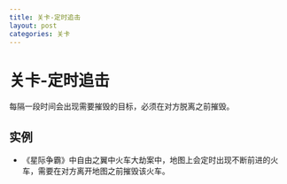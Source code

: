 ```yaml
---
title: 关卡-定时追击
layout: post
categories: 关卡
---
```


# 关卡-定时追击
每隔一段时间会出现需要摧毁的目标，必须在对方脱离之前摧毁。

## 实例
- 《星际争霸》中自由之翼中火车大劫案中，地图上会定时出现不断前进的火车，需要在对方离开地图之前摧毁该火车。